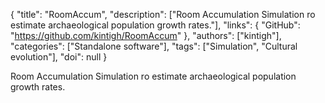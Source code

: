 {
  "title": "RoomAccum",
  "description": ["Room Accumulation Simulation ro estimate archaeological population growth rates."],
  "links": {
    "GitHub": "https://github.com/kintigh/RoomAccum"
  },
  "authors": ["kintigh"],
  "categories": ["Standalone software"],
  "tags": ["Simulation", "Cultural evolution"],
  "doi": null
}

<!-- Generated by csv2md.R – do not edit by hand -->

Room Accumulation Simulation ro estimate archaeological population growth rates.